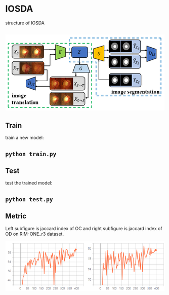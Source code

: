 # IOSDA

structure of IOSDA

![](https://github.com/EdisonCCL/IOSDA/blob/master/images/IOSDA_structure.png)
---
## Train

train a new model:

`python train.py`
---
## Test

test the trained model:

`python test.py`
---
## Metric

Left subfigure is jaccard index of OC and right subfigure is jaccard index of OD on RIM-ONE_r3 dataset.

![](https://github.com/EdisonCCL/IOSDA/blob/master/images/training_process.png)
